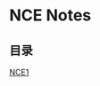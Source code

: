 # **NCE Notes**  
## **目录**

[NCE1](https://github.com/moodHappy/moodHappy.gitHub.io-nce/blob/main/nce1%2FTable%20of%20contents.md)